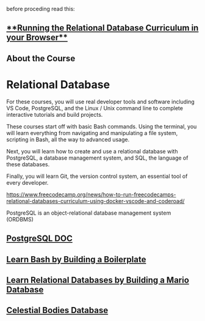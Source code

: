 before proceding read this:

<h2><a href="https://forum.freecodecamp.org/t/running-the-relational-database-curriculum-in-your-browser/500231">
**Running the Relational Database Curriculum in your Browser**
</a></h2>

<h2>About the Course</h2>

<h1>Relational Database</h1>


For these courses, you will use real developer tools and software including VS Code, PostgreSQL, and the Linux / Unix command line to complete interactive tutorials and build projects.

These courses start off with basic Bash commands. Using the terminal, you will learn everything from navigating and manipulating a file system, scripting in Bash, all the way to advanced usage.

Next, you will learn how to create and use a relational database with PostgreSQL, a database management system, and SQL, the language of these databases.

Finally, you will learn Git, the version control system, an essential tool of every developer.


https://www.freecodecamp.org/news/how-to-run-freecodecamps-relational-databases-curriculum-using-docker-vscode-and-coderoad/


PostgreSQL is an object-relational database management system (ORDBMS)

<h2><a href="https://www.postgresql.org/docs/current/">PostgreSQL DOC</a></h2>


<h2><a href="https://www.freecodecamp.org/learn/relational-database/#:~:text=Learn%20Bash%20by%20Building%20a%20Boilerplate" alt="Learn Bash by Building a Boilerplate">Learn Bash by Building a Boilerplate</a></h2>

<h2><a href="https://www.freecodecamp.org/learn/relational-database/#learn-bash-by-building-a-boilerplate:~:text=Learn%20Relational%20Databases%20by%20Building%20a%20Mario%20Database" alt="Learn Relational Databases by Building a Mario Database">Learn Relational Databases by Building a Mario Database</a></h2>

<h2><a href="https://www.freecodecamp.org/learn/relational-database/#learn-bash-by-building-a-boilerplate:~:text=a%20Mario%20Database-,Celestial%20Bodies%20Database,-This%20is%20one" alt="Celestial Bodies Database">Celestial Bodies Database</a></h2>

